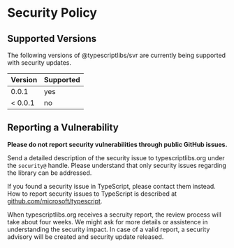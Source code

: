 Security Policy
===============



Supported Versions
------------------

The following versions of @typescriptlibs/svr are currently being supported with security updates.

| Version | Supported |
| ------- | --------- |
| 0.0.1   | yes       |
| < 0.0.1 | no        |



Reporting a Vulnerability
-------------------------

**Please do not report security vulnerabilities through public GitHub issues.**

Send a detailed description of the security issue to typescriptlibs.org under the `security@` handle.
Please understand that only security issues regarding the library can be addressed.

If you found a security issue in TypeScript, please contact them instead.
How to report security issues to TypeScript is described at [github.com/microsoft/typescript](https://github.com/microsoft/typescript/security/policy).

When typescriptlibs.org receives a secruity report, the review process will take about four weeks.
We might ask for more details or assistence in understanding the security impact.
In case of a valid report, a security advisory will be created and security update released.
